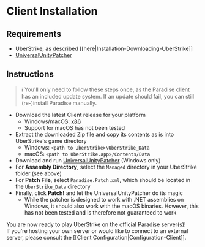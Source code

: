 # Client Installation
## Requirements
* UberStrike, as described [[here|Installation-Downloading-UberStrike]]
* [UniversalUnityPatcher](https://github.com/festivaldev/UniversalUnityPatcher)

## Instructions
> :information_source: You'll only need to follow these steps once, as the Paradise client has an included update system. If an update should fail, you can still (re-)install Paradise manually.

* Download the latest Client release for your platform
    * Windows/macOS: [x86](https://github.com/festivaldev/Paradise/releases/latest/download/Paradise-Client-win32.zip)
    * Support for macOS has not been tested
* Extract the downloaded Zip file and copy its contents as is into UberStrike's game directory
    * Windows: `<path to UberStrike>\UberStrike_Data`
    * macOS: `<path to UberStrike.app>/Contents/Data`
* Download and run [UniversalUnityPatcher](https://github.com/festivaldev/UniversalUnityPatcher/releases/latest) (Windows only)
* For **Assembly Directory**, select the `Managed` directory in your UberStrike folder (see above)
* For **Patch File**, select `Paradise.Patch.xml`, which should be located in the `UberStrike_Data` directory
* Finally, click **Patch!** and let the UniversalUnityPatcher do its magic
    * While the patcher is designed to work with .NET assemblies on Windows, it should also work with the macOS binaries. However, this has not been tested and is therefore not guaranteed to work

You are now ready to play UberStrike on the official Paradise server(s)!  
If you're hosting your own server or would like to connect to an external server, please consult the [[Client Configuration|Configuration-Client]].